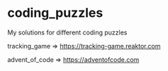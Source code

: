 # coding_puzzles
My solutions for different coding puzzles

tracking_game => https://tracking-game.reaktor.com

advent_of_code => https://adventofcode.com

